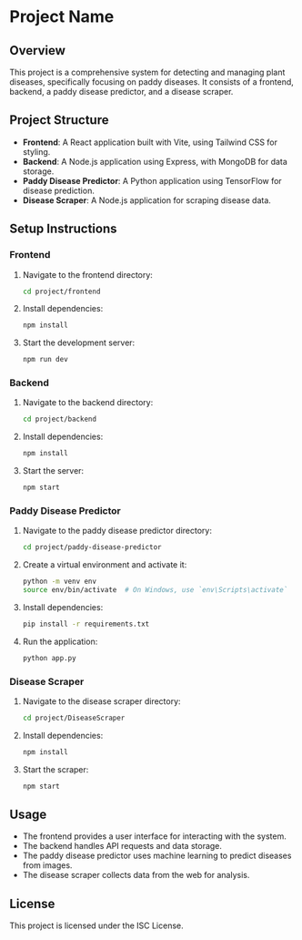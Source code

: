 # Project Name

## Overview
This project is a comprehensive system for detecting and managing plant diseases, specifically focusing on paddy diseases. It consists of a frontend, backend, a paddy disease predictor, and a disease scraper.

## Project Structure
- **Frontend**: A React application built with Vite, using Tailwind CSS for styling.
- **Backend**: A Node.js application using Express, with MongoDB for data storage.
- **Paddy Disease Predictor**: A Python application using TensorFlow for disease prediction.
- **Disease Scraper**: A Node.js application for scraping disease data.

## Setup Instructions

### Frontend
1. Navigate to the frontend directory:
   ```bash
   cd project/frontend
   ```
2. Install dependencies:
   ```bash
   npm install
   ```
3. Start the development server:
   ```bash
   npm run dev
   ```

### Backend
1. Navigate to the backend directory:
   ```bash
   cd project/backend
   ```
2. Install dependencies:
   ```bash
   npm install
   ```
3. Start the server:
   ```bash
   npm start
   ```

### Paddy Disease Predictor
1. Navigate to the paddy disease predictor directory:
   ```bash
   cd project/paddy-disease-predictor
   ```
2. Create a virtual environment and activate it:
   ```bash
   python -m venv env
   source env/bin/activate  # On Windows, use `env\Scripts\activate`
   ```
3. Install dependencies:
   ```bash
   pip install -r requirements.txt
   ```
4. Run the application:
   ```bash
   python app.py
   ```

### Disease Scraper
1. Navigate to the disease scraper directory:
   ```bash
   cd project/DiseaseScraper
   ```
2. Install dependencies:
   ```bash
   npm install
   ```
3. Start the scraper:
   ```bash
   npm start
   ```

## Usage
- The frontend provides a user interface for interacting with the system.
- The backend handles API requests and data storage.
- The paddy disease predictor uses machine learning to predict diseases from images.
- The disease scraper collects data from the web for analysis.

## License
This project is licensed under the ISC License.

